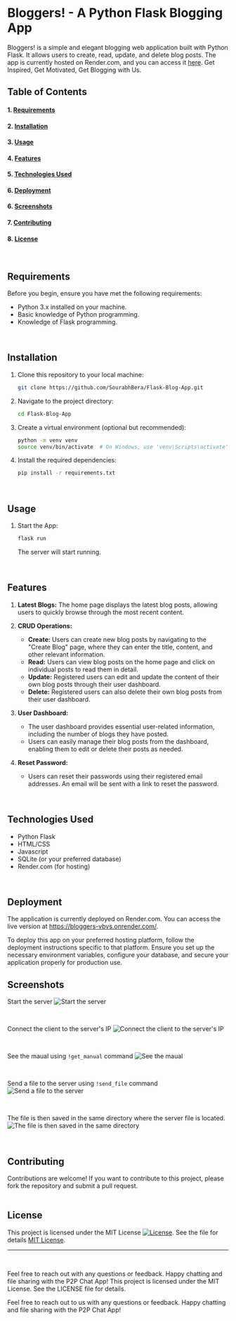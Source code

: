 # Bloggers! - A Python Flask Blogging App

Bloggers! is a simple and elegant blogging web application built with Python Flask. It allows users to create, read, update, and delete blog posts. The app is currently hosted on Render.com, and you can access it [here](https://bloggers-vbvs.onrender.com/). Get Inspired, Get Motivated, Get Blogging with Us.
<br>   

## Table of Contents

#### 1. [Requirements](#requirements)
#### 2. [Installation](#installation)
#### 3. [Usage](#usage)
#### 4. [Features](#features)
#### 5. [Technologies Used](#technologies_used)
#### 6. [Deployment](#deployment)
#### 6. [Screenshots](#screenshots)
#### 7. [Contributing](#contributing)
#### 8. [License](#license)  
<br>


## <a name="requirements">Requirements</a>

Before you begin, ensure you have met the following requirements:

- Python 3.x installed on your machine.
- Basic knowledge of Python programming.
- Knowledge of Flask programming.
<br>


## <a name="installation">Installation</a>

1. Clone this repository to your local machine:

    ```bash
    git clone https://github.com/SourabhBera/Flask-Blog-App.git
    ```

2. Navigate to the project directory:

    ```bash
    cd Flask-Blog-App
    ```

3. Create a virtual environment (optional but recommended):

    ```bash
    python -m venv venv
    source venv/bin/activate  # On Windows, use 'venv\Scripts\activate'
    ```

4. Install the required dependencies:

    ```bash
    pip install -r requirements.txt
    ```
<br>   



## <a name="usage">Usage</a>

1. Start the App:

    ```bash
    flask run
    ```

   The server will start running.

<br>   



## <a name="features">Features</a>


1. **Latest Blogs:** The home page displays the latest blog posts, allowing users to quickly browse through the most recent content.

2. **CRUD Operations:**
   - **Create:** Users can create new blog posts by navigating to the "Create Blog" page, where they can enter the title, content, and other relevant information.
   - **Read:** Users can view blog posts on the home page and click on individual posts to read them in detail.
   - **Update:** Registered users can edit and update the content of their own blog posts through their user dashboard.
   - **Delete:** Registered users can also delete their own blog posts from their user dashboard.

3. **User Dashboard:**
   - The user dashboard provides essential user-related information, including the number of blogs they have posted.
   - Users can easily manage their blog posts from the dashboard, enabling them to edit or delete their posts as needed.

4. **Reset Password:**
   - Users can reset their passwords using their registered email addresses. An email will be sent with a link to reset the password.
    
<br>   


## <a name="technologies_used">Technologies Used</a>

- Python Flask
- HTML/CSS
- Javascript
- SQLite (or your preferred database)
- Render.com (for hosting)
  
<br>   


## <a name="deployment">Deployment</a>


The application is currently deployed on Render.com. You can access the live version at https://bloggers-vbvs.onrender.com/.

To deploy this app on your preferred hosting platform, follow the deployment instructions specific to that platform. Ensure you set up the necessary environment variables, configure your database, and secure your application properly for production use.
<br>   


## <a name="screenshots">Screenshots</a>
Start the server
![Start the server](https://github.com/SourabhBera/Python-Peer-to-Peer-chat-app-with-file-transfer/blob/1dae80ee41a7097ce13f4d6804dd943f5ab6a215/screenshots/Screenshot%202023-08-21%20183318.png)

<br> 

Connect the client to the server's IP
![Connect the client to the server's IP](https://github.com/SourabhBera/Python-Peer-to-Peer-chat-app-with-file-transfer/blob/1dae80ee41a7097ce13f4d6804dd943f5ab6a215/screenshots/Screenshot%202023-08-21%20183440.png)

<br> 

See the maual using `!get_manual` command
![See the maual](https://github.com/SourabhBera/Python-Peer-to-Peer-chat-app-with-file-transfer/blob/1dae80ee41a7097ce13f4d6804dd943f5ab6a215/screenshots/Screenshot%202023-08-21%20183732.png)

<br> 

Send a file to the server using `!send_file` command
![Send a file to the server](https://github.com/SourabhBera/Python-Peer-to-Peer-chat-app-with-file-transfer/blob/1dae80ee41a7097ce13f4d6804dd943f5ab6a215/screenshots/Screenshot%202023-08-21%20183913.png)

<br> 

The file is then saved in the same directory where the server file is located.
![The file is then saved in the same directory](https://github.com/SourabhBera/Python-Peer-to-Peer-chat-app-with-file-transfer/blob/1dae80ee41a7097ce13f4d6804dd943f5ab6a215/screenshots/Screenshot%202023-08-21%20183938.png)

<br>   


## <a name="contributing">Contributing</a>

Contributions are welcome! If you want to contribute to this project, please fork the repository and submit a pull request.  
<br>   



## <a name="license">License</a>
This project is licensed under the MIT License [![License](https://img.shields.io/badge/License-MIT-blue.svg)](LICENSE). See the file for details [MIT License](LICENSE).


---  
<br>   

Feel free to reach out with any questions or feedback. Happy chatting and file sharing with the P2P Chat App!
This project is licensed under the MIT License. See the LICENSE file for details.

Feel free to reach out to us with any questions or feedback. Happy chatting and file sharing with the P2P Chat App!
